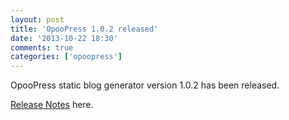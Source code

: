 ```yaml
---
layout: post
title: 'OpooPress 1.0.2 released'
date: '2013-10-22 18:30'
comments: true
categories: ['opoopress']
---
```


OpooPress static blog generator version 1.0.2 has been released.

[Release Notes](/en/docs/#release-notes-v1.0.2) here.
